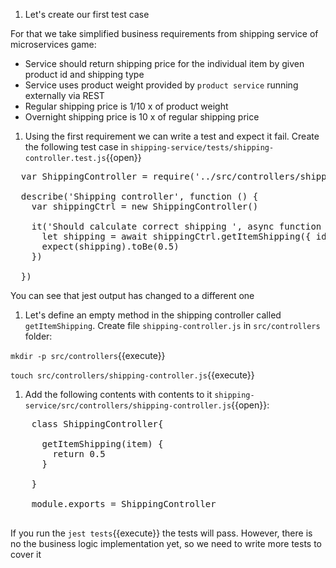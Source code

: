 1. Let's create our first test case

For that we take simplified business requirements from shipping service of microservices game:

* Service should return shipping price for the individual item by given product id and shipping type
* Service uses product weight provided by `product service` running externally via REST
* Regular shipping price is 1/10 x of product weight
* Overnight shipping price is 10 x of regular shipping price

1. Using the first requirement we can write a test and expect it fail. Create the following test case in `shipping-service/tests/shipping-controller.test.js`{{open}}

<pre class="file hljs js" data-filename="shipping-service/tests/shipping-controller.test.js" data-target="append">
  var ShippingController = require('../src/controllers/shipping-controller')

  describe('Shipping controller', function () {
    var shippingCtrl = new ShippingController()

    it('Should calculate correct shipping ', async function () {
      let shipping = await shippingCtrl.getItemShipping({ id: 1, type: 'standard' })
      expect(shipping).toBe(0.5)
    })

  })
</pre>

You can see that jest output has changed to a different one

1. Let's define an empty method in the shipping controller called `getItemShipping`. Create file `shipping-controller.js` in  `src/controllers` folder:

  `mkdir -p src/controllers`{{execute}}

  `touch src/controllers/shipping-controller.js`{{execute}}

1. Add the following contents with contents to it `shipping-service/src/controllers/shipping-controller.js`{{open}}:

  <pre class="file hljs js" data-filename="shipping-service/src/controllers/shipping-controller.js" data-target="replace">
    class ShippingController{

      getItemShipping(item) {
        return 0.5
      }

    }

    module.exports = ShippingController
  </pre>

  If you run the `jest tests`{{execute}} the tests will pass. However, there is no the business logic implementation yet, so we need to write more tests to cover it
